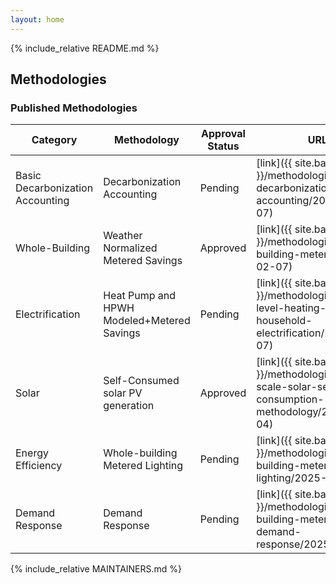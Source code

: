 ```yaml
---
layout: home
---
```


{% include_relative README.md %}

## Methodologies

### Published Methodologies

| Category           | Methodology                                      | Approval Status | URL |
| ------------------ | ------------------------------------------------ | ------------  | ------------ |
| Basic Decarbonization Accounting  | Decarbonization Accounting        | Pending  | [link]({{ site.baseurl }}/methodologies/basic-decarbonization-accounting/2025-02-07) |
| Whole-Building     | Weather Normalized Metered Savings               | Approved  | [link]({{ site.baseurl }}/methodologies/whole-building-metered/2025-02-07) |
| Electrification    | Heat Pump and HPWH Modeled+Metered Savings       | Pending | [link]({{ site.baseurl }}/methodologies/device-level-heating-household-electrification/2025-02-07) |
| Solar              | Self-Consumed solar PV generation                | Approved | [link]({{ site.baseurl }}/methodologies/small-scale-solar-self-consumption-methodology/2024-11-04) |
| Energy Efficiency  | Whole-building Metered Lighting                  | Pending  | [link]({{ site.baseurl }}/methodologies/whole-building-metered-lighting/2025-02-07) |
| Demand Response    | Demand Response                                  | Pending  | [link]({{ site.baseurl }}/methodologies/whole-building-metered-demand-response/2025-03-03) |

{% include_relative MAINTAINERS.md %}
